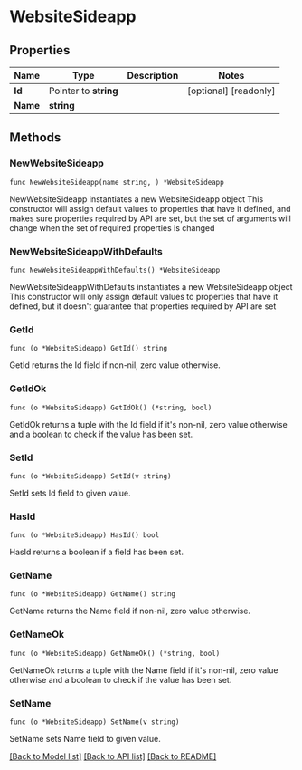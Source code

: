# WebsiteSideapp

## Properties

Name | Type | Description | Notes
------------ | ------------- | ------------- | -------------
**Id** | Pointer to **string** |  | [optional] [readonly] 
**Name** | **string** |  | 

## Methods

### NewWebsiteSideapp

`func NewWebsiteSideapp(name string, ) *WebsiteSideapp`

NewWebsiteSideapp instantiates a new WebsiteSideapp object
This constructor will assign default values to properties that have it defined,
and makes sure properties required by API are set, but the set of arguments
will change when the set of required properties is changed

### NewWebsiteSideappWithDefaults

`func NewWebsiteSideappWithDefaults() *WebsiteSideapp`

NewWebsiteSideappWithDefaults instantiates a new WebsiteSideapp object
This constructor will only assign default values to properties that have it defined,
but it doesn't guarantee that properties required by API are set

### GetId

`func (o *WebsiteSideapp) GetId() string`

GetId returns the Id field if non-nil, zero value otherwise.

### GetIdOk

`func (o *WebsiteSideapp) GetIdOk() (*string, bool)`

GetIdOk returns a tuple with the Id field if it's non-nil, zero value otherwise
and a boolean to check if the value has been set.

### SetId

`func (o *WebsiteSideapp) SetId(v string)`

SetId sets Id field to given value.

### HasId

`func (o *WebsiteSideapp) HasId() bool`

HasId returns a boolean if a field has been set.

### GetName

`func (o *WebsiteSideapp) GetName() string`

GetName returns the Name field if non-nil, zero value otherwise.

### GetNameOk

`func (o *WebsiteSideapp) GetNameOk() (*string, bool)`

GetNameOk returns a tuple with the Name field if it's non-nil, zero value otherwise
and a boolean to check if the value has been set.

### SetName

`func (o *WebsiteSideapp) SetName(v string)`

SetName sets Name field to given value.



[[Back to Model list]](../README.md#documentation-for-models) [[Back to API list]](../README.md#documentation-for-api-endpoints) [[Back to README]](../README.md)


